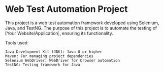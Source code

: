 # Web Test Automation Project

This project is a web test automation framework developed using Selenium, Java, and TestNG. The purpose of this project is to automate the testing of [Your Website/Application], ensuring its functionality.

Tools used:

    Java Development Kit (JDK): Java 8 or higher
    Maven: For managing project dependencies
    Selenium WebDriver: WebDriver for browser automation
    TestNG: Testing framework for Java
